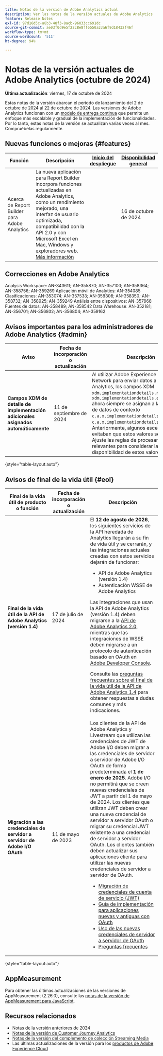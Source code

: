 ```yaml
---
title: Notas de la versión de Adobe Analytics actual
description: Ver las notas de la versión actuales de Adobe Analytics
feature: Release Notes
exl-id: 97d16d5c-a8b3-48f3-8acb-96033cc691dc
source-git-commit: ae03f0d9e5f22c8e8ff6550a33a6f9d18432f46f
workflow-type: tm+mt
source-wordcount: '511'
ht-degree: 94%

---
```


# Notas de la versión actuales de Adobe Analytics (octubre de 2024)

**Última actualización**: viernes, 17 de octubre de 2024

Estas notas de la versión abarcan el periodo de lanzamiento del 2 de octubre de 2024 al 22 de octubre de 2024. Las versiones de Adobe Analytics funcionan con un [modelo de entrega continua](releases.md) que permite un enfoque más escalable y gradual de la implementación de funcionalidades. Por lo tanto, estas notas de la versión se actualizan varias veces al mes. Compruébelas regularmente.

## Nuevas funciones o mejoras {#features}

| Función | Descripción | [Inicio del despliegue](releases.md) | [Disponibilidad general](releases.md) |
| ----------- | ---------- | ------- | ---- |
| Acerca de Report Builder para Adobe Analytics | La nueva aplicación para Report Builder incorpora funciones actualizadas en Adobe Analytics, como un rendimiento mejorado, una interfaz de usuario optimizada, compatibilidad con la API 2.0 y con Microsoft Excel en Mac, Windows y exploradores web. [Más información](https://experienceleague.adobe.com/en/docs/analytics/analyze/report-builder/report-buider-overview) |  | 16 de octubre de 2024 |

## Correcciones en Adobe Analytics

Analysis Workspace: AN-343611; AN-355870; AN-357100; AN-358364; AN-358756; AN-359269
Aplicación móvil de Analytics: AN-354085
Clasificaciones: AN-353074; AN-357533; AN-358308; AN-358350; AN-358732; AN-358925; AN-359249
Análisis entre dispositivos: AN-357968
Fuentes de datos: AN-358489; AN-358542
Data Warehouse: AN-352181; AN-356701; AN-356802; AN-356804; AN-359162

## Avisos importantes para los administradores de Adobe Analytics {#admin}

| Aviso | Fecha de incorporación o actualización | Descripción |
| ----------- | ---------- | ---------- |
| **Campos XDM de detalle de implementación adicionales asignados automáticamente** | 11 de septiembre de 2024 | Al utilizar Adobe Experience Platform Edge Network para enviar datos a Adobe Analytics, los campos XDM `xdm.implementationdetails.name` y `xdm.implementationdetails.environment` ahora siempre se asignan a las variables de datos de contexto `c.a.x.implementationdetails.name` y `c.a.x.implementationdetails.environment`. Anteriormente, algunos escenarios evitaban que estos valores se rellenaran. Ajuste las reglas de procesamiento relevantes para considerar la disponibilidad de estos valores. |

{style="table-layout:auto"}

## Avisos de final de la vida útil {#eol}

| Final de la vida útil de producto o función | Fecha de incorporación o actualización | Descripción |
| --- | --- | --- |
| **Final de la vida útil de la API de Adobe Analytics (versión 1.4)** | 17 de julio de 2024 | El **12 de agosto de 2026**, los siguientes servicios de la API heredada de Analytics llegarán a su fin de vida útil y se cerrarán, y las integraciones actuales creadas con estos servicios dejarán de funcionar:<ul><li>API de Adobe Analytics (versión 1.4)</li><li>Autenticación WSSE de Adobe Analytics</li></ul><p>Las integraciones que usan la API de Adobe Analytics (versión 1.4) deben migrarse a la [API de Adobe Analytics 2.0](https://developer.adobe.com/analytics-apis/docs/2.0/), mientras que las integraciones de WSSE deben migrarse a un protocolo de autenticación basado en OAuth en [Adobe Developer Console](https://developer.adobe.com/console).</p><p>Consulte las [preguntas frecuentes sobre el final de la vida útil de la API de Adobe Analytics 1.4](/help/admin/c-admin-api/c-admin-14-api-eol.md) para obtener respuestas a dudas comunes y más indicaciones.</p> |
| **Migración a las credenciales de servidor a servidor de Adobe I/O OAuth** | 11 de mayo de 2023 | Los clientes de la API de Adobe Analytics y Livestream que utilizan las credenciales de JWT de Adobe I/O deben migrar a las credenciales de servidor a servidor de Adobe I/O OAuth de forma predeterminada el **1 de enero de 2025**. Adobe I/O no permitirá que se creen nuevas credenciales de JWT a partir del 1 de mayo de 2024. Los clientes que utilizan JWT deben crear una nueva credencial de servidor a servidor OAuth o migrar su credencial JWT existente a una credencial de servidor a servidor OAuth. Los clientes también deben actualizar sus aplicaciones cliente para utilizar las nuevas credenciales de servidor a servidor de OAuth. <ul><li>[Migración de credenciales de cuenta de servicio (JWT)](https://developer.adobe.com/developer-console/docs/guides/authentication/ServerToServerAuthentication/migration/)</li><li>[Guía de implementación para aplicaciones nuevas y antiguas con OAuth](https://developer.adobe.com/developer-console/docs/guides/authentication/ServerToServerAuthentication/implementation/)<li>[Uso de las nuevas credenciales de servidor a servidor de OAuth](https://developer.adobe.com/developer-console/docs/guides/authentication/ServerToServerAuthentication/implementation/)</li><li>[Preguntas frecuentes](https://developer.adobe.com/developer-console/docs/guides/authentication/ServerToServerAuthentication/faqs/)</li></ul> |

{style="table-layout:auto"}

## AppMeasurement

Para obtener las últimas actualizaciones de las versiones de AppMeasurement (2.26.0), consulte las [notas de la versión de AppMeasurement para JavaScript](https://experienceleague.adobe.com/docs/analytics/implementation/appmeasurement-updates.html?lang=es).


## Recursos relacionados

* [Notas de la versión anteriores de 2024](/help/release-notes/2024.md)
* [Notas de la versión de Customer Journey Analytics](https://experienceleague.adobe.com/docs/analytics-platform/using/releases/latest.html?lang=es)
* [Notas de la versión del complemento de colección Streaming Media](https://experienceleague.adobe.com/docs/media-analytics/using/additional-resources/release-notes.html?lang=es)
* Las últimas actualizaciones de la versión para los [productos de Adobe Experience Cloud](https://business.adobe.com/products/adobe-experience-cloud-products.html?lang=es)
